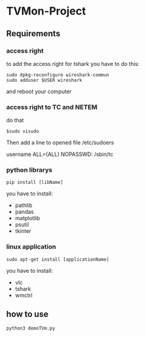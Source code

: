 # TVMon-Project

## Requirements 
### access right 

to add the access right for tshark 
you have to do this: 
```
sudo dpkg-reconfigure wireshark-commun
sudo adduser $USER wireshark
```
and reboot your computer

### access right to TC and NETEM 
do that
```
$sudo visudo
```
Then add a line to opened file /etc/sudoers  

username ALL=(ALL) NOPASSWD: /sbin/tc

### python librarys
```
pip install [libName]
```
you have to install:
* pathlib
* pandas
* matplotlib
* psutil
* tkinter

### linux application
``` 
sudo apt-get install [applicationName]
```
you have to install:
* vlc
* tshark
* wmctrl

## how to use 

```
python3 demoTVm.py

```
